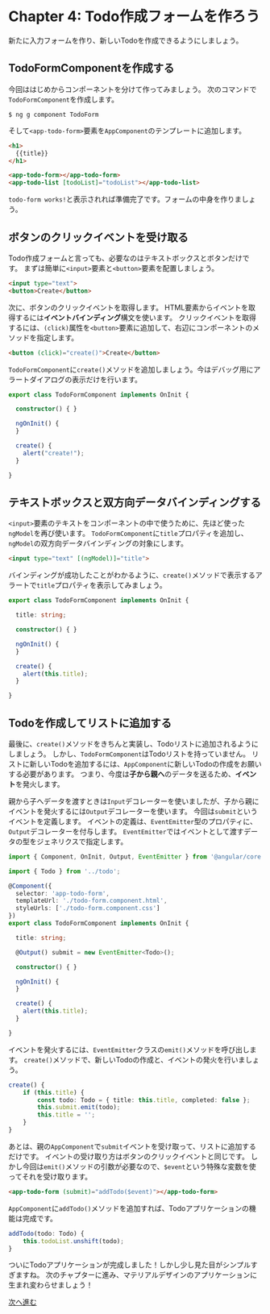 # Chapter 4: Todo作成フォームを作ろう

新たに入力フォームを作り、新しいTodoを作成できるようにしましょう。

## TodoFormComponentを作成する

今回ははじめからコンポーネントを分けて作ってみましょう。
次のコマンドで`TodoFormComponent`を作成します。

```
$ ng g component TodoForm
```

そして`<app-todo-form>`要素を`AppComponent`のテンプレートに追加します。

```html
<h1>
  {{title}}
</h1>

<app-todo-form></app-todo-form>
<app-todo-list [todoList]="todoList"></app-todo-list>
```

`todo-form works!`と表示されれば準備完了です。フォームの中身を作りましょう。

## ボタンのクリックイベントを受け取る

Todo作成フォームと言っても、必要なのはテキストボックスとボタンだけです。
まずは簡単に`<input>`要素と`<button>`要素を配置しましょう。

```html
<input type="text"> 
<button>Create</button>
```

次に、ボタンのクリックイベントを取得します。
HTML要素からイベントを取得するには**イベントバインディング**構文を使います。
クリックイベントを取得するには、`(click)`属性を`<button>`要素に追加して、右辺にコンポーネントのメソッドを指定します。

```html
<button (click)="create()">Create</button>
```

`TodoFormComponent`に`create()`メソッドを追加しましょう。今はデバッグ用にアラートダイアログの表示だけを行います。

```ts
export class TodoFormComponent implements OnInit {

  constructor() { }

  ngOnInit() {
  }

  create() {
    alert("create!");
  }

}
```

## テキストボックスと双方向データバインディングする

`<input>`要素のテキストをコンポーネントの中で使うために、先ほど使った`ngModel`を再び使います。
`TodoFormComponent`に`title`プロパティを追加し、`ngModel`の双方向データバインディングの対象にします。


```html
<input type="text" [(ngModel)]="title"> 
```

バインディングが成功したことがわかるように、`create()`メソッドで表示するアラートで`title`プロパティを表示してみましょう。

```ts
export class TodoFormComponent implements OnInit {

  title: string;

  constructor() { }

  ngOnInit() {
  }

  create() {
    alert(this.title);
  }

}
```

## Todoを作成してリストに追加する

最後に、`create()`メソッドをきちんと実装し、Todoリストに追加されるようにしましょう。
しかし、`TodoFormComponent`はTodoリストを持っていません。
リストに新しいTodoを追加するには、`AppComponent`に新しいTodoの作成をお願いする必要があります。
つまり、今度は**子から親へ**のデータを送るため、**イベント**を発火します。

親から子へデータを渡すときは`Input`デコレーターを使いましたが、子から親にイベントを発火するには`Output`デコレーターを使います。
今回は`submit`というイベントを定義します。
イベントの定義は、`EventEmitter`型のプロパティに、`Output`デコレーターを付与します。
`EventEmitter`ではイベントとして渡すデータの型をジェネリクスで指定します。

```ts
import { Component, OnInit, Output, EventEmitter } from '@angular/core';

import { Todo } from '../todo';

@Component({
  selector: 'app-todo-form',
  templateUrl: './todo-form.component.html',
  styleUrls: ['./todo-form.component.css']
})
export class TodoFormComponent implements OnInit {

  title: string;

  @Output() submit = new EventEmitter<Todo>();

  constructor() { }

  ngOnInit() {
  }

  create() {
    alert(this.title);
  }

}

```

イベントを発火するには、`EventEmitter`クラスの`emit()`メソッドを呼び出します。
`create()`メソッドで、新しいTodoの作成と、イベントの発火を行いましょう。

```ts
create() {
    if (this.title) {
        const todo: Todo = { title: this.title, completed: false };
        this.submit.emit(todo);
        this.title = '';
    }
}
```

あとは、親の`AppComponent`で`submit`イベントを受け取って、リストに追加するだけです。
イベントの受け取り方はボタンのクリックイベントと同じです。
しかし今回は`emit()`メソッドの引数が必要なので、`$event`という特殊な変数を使ってそれを受け取ります。

```html
<app-todo-form (submit)="addTodo($event)"></app-todo-form>
```

`AppComponent`に`addTodo()`メソッドを追加すれば、Todoアプリケーションの機能は完成です。

```ts
addTodo(todo: Todo) {
    this.todoList.unshift(todo);
}
```

ついにTodoアプリケーションが完成しました！しかし少し見た目がシンプルすぎますね。
次のチャプターに進み、マテリアルデザインのアプリケーションに生まれ変わらせましょう！

[次へ進む](../ch-5/README.md)
